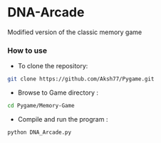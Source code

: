# DNA-Arcade
Modified version of the classic memory game

### How to use
* To clone the repository:

 ```bash
 git clone https://github.com/Aksh77/Pygame.git
 ```
* Browse to Game directory :

 ```bash
 cd Pygame/Memory-Game
 ```
 
* Compile and run the program :

 ```bash
 python DNA_Arcade.py
 ```
